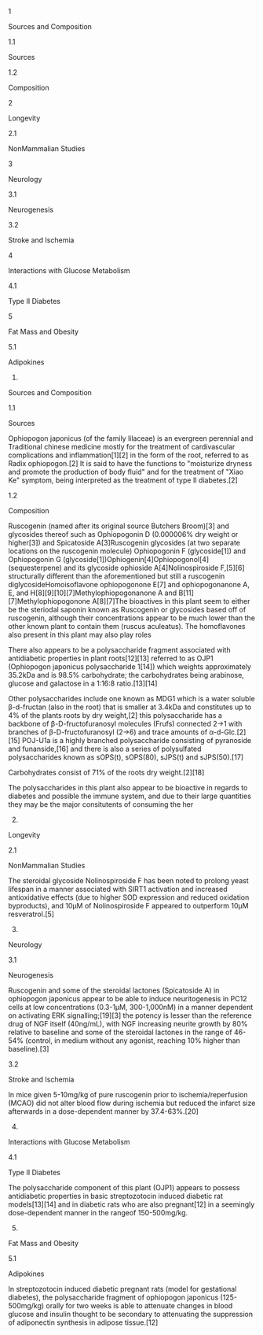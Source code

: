 1

Sources and Composition

1.1

Sources

1.2

Composition

2

Longevity

2.1

NonMammalian Studies

3

Neurology

3.1

Neurogenesis

3.2

Stroke and Ischemia

4

Interactions with Glucose Metabolism

4.1

Type II Diabetes

5

Fat Mass and Obesity

5.1

Adipokines

1.

Sources and Composition

1.1

Sources

Ophiopogon japonicus (of the family lilaceae) is an evergreen perennial and Traditional chinese medicine mostly for the treatment of cardivascular complications and inflammation[1][2] in the form of the root, referred to as Radix ophiopogon.[2] It is said to have the functions to "moisturize dryness and promote the production of body fluid" and for the treatment of "Xiao Ke" symptom, being interpreted as the treatment of type II diabetes.[2]

1.2

Composition

Ruscogenin (named after its original source Butchers Broom)[3] and glycosides thereof such as Ophiopogonin D (0.000006% dry weight or higher[3]) and Spicatoside A[3]Ruscogenin glycosides (at two separate locations on the ruscogenin molecule) Ophiopogonin F (glycoside[1]) and Ophiopogonin G (glycoside[1])Ophiogenin[4]Ophiopogonol[4] (sequesterpene) and its glycoside ophioside A[4]Nolinospiroside F,[5][6] structurally different than the aforementioned but still a ruscogenin diglycosideHomoisoflavone ophiopogonone E[7] and ophiopogonanone A, E, and H[8][9][10][7]Methylophiopogonanone A and B[11][7]Methylophiopogonone A[8][7]The bioactives in this plant seem to either be the steriodal saponin known as Ruscogenin or glycosides based off of ruscogenin, although their concentrations appear to be much lower than the other known plant to contain them (ruscus aculeatus). The homoflavones also present in this plant may also play roles

There also appears to be a polysaccharide fragment associated with antidiabetic properties in plant roots[12][13] referred to as OJP1 (Ophiopogon japonicus polysaccharide 1[14]) which weights approximately 35.2kDa and is 98.5% carbohydrate; the carbohydrates being arabinose, glucose and galactose in a 1:16:8 ratio.[13][14] 

Other polysaccharides include one known as MDG1 which is a water soluble β-d-fructan (also in the root) that is smaller at 3.4kDa and constitutes up to 4% of the plants roots by dry weight,[2] this polysaccharide has a backbone of β-D-fructofuranosyl molecules (Frufs) connected 2→1 with branches of β-D-fructofuranosyl (2→6) and trace amounts of α-d-Glc.[2][15] POJ-U1a is a highly branched polysaccharide consisting of pyranoside and funanside,[16] and there is also a series of polysulfated polysaccharides known as sOPS(t), sOPS(80), sJPS(t) and sJPS(50).[17]

Carbohydrates consist of 71% of the roots dry weight.[2][18]

The polysaccharides in this plant also appear to be bioactive in regards to diabetes and possible the immune system, and due to their large quantities they may be the major consitutents of consuming the her

2.

Longevity

2.1

NonMammalian Studies

The steroidal glycoside Nolinospiroside F has been noted to prolong yeast lifespan in a manner associated with SIRT1 activation and increased antioxidative effects (due to higher SOD expression and reduced oxidation byproducts), and 10µM of Nolinospiroside F appeared to outperform 10µM resveratrol.[5]

3.

Neurology

3.1

Neurogenesis

Ruscogenin and some of the steroidal lactones (Spicatoside A) in ophiopogon japonicus appear to be able to induce neuritogenesis in PC12 cells at low concentrations (0.3-1μM, 300-1,000nM) in a manner dependent on activating ERK signalling;[19][3] the potency is lesser than the reference drug of NGF itself (40ng/mL), with NGF increasing neurite growth by 80% relative to baseline and some of the steroidal lactones in the range of 46-54% (control, in medium without any agonist, reaching 10% higher than baseline).[3]

3.2

Stroke and Ischemia

In mice given 5-10mg/kg of pure ruscogenin prior to ischemia/reperfusion (MCAO) did not alter blood flow during ischemia but reduced the infarct size afterwards in a dose-dependent manner by 37.4-63%.[20]

4.

Interactions with Glucose Metabolism

4.1

Type II Diabetes

The polysaccharide component of this plant (OJP1) appears to possess antidiabetic properties in basic streptozotocin induced diabetic rat models[13][14] and in diabetic rats who are also pregnant[12] in a seemingly dose-dependent manner in the rangeof 150-500mg/kg.

5.

Fat Mass and Obesity

5.1

Adipokines

In streptozotocin induced diabetic pregnant rats (model for gestational diabetes), the polysaccharide fragment of ophiopogon japonicus (125-500mg/kg) orally for two weeks is able to attenuate changes in blood glucose and insulin thought to be secondary to attenuating the suppression of adiponectin synthesis in adipose tissue.[12]

